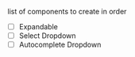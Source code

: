 list of components to create in order

- [ ] Expandable
- [ ] Select Dropdown
- [ ] Autocomplete Dropdown